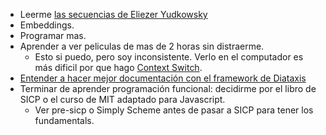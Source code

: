 - Leerme [las secuencias de Eliezer Yudkowsky](https://www.lesswrong.com/highlights)
- Embeddings.
- Programar mas.
- Aprender a ver peliculas de mas de 2 horas sin distraerme.
	- Esto si puedo, pero soy inconsistente. Verlo en el computador es más dificil por que hago [Context Switch](ideas/Context%20Switch.md).
- [Entender a hacer mejor documentación con el framework de Diataxis](https://diataxis.fr/)
- Terminar de aprender programación funcional: decidirme por el libro de SICP o el curso de MIT adaptado para Javascript.
	- Ver pre-sicp o Simply Scheme antes de pasar a SICP para tener los fundamentals.
